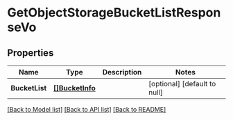 # GetObjectStorageBucketListResponseVo

## Properties
Name | Type | Description | Notes
------------ | ------------- | ------------- | -------------
**BucketList** | [**[]BucketInfo**](BucketInfo.md) |  | [optional] [default to null]

[[Back to Model list]](../README.md#documentation-for-models) [[Back to API list]](../README.md#documentation-for-api-endpoints) [[Back to README]](../README.md)


